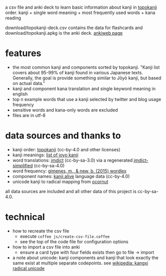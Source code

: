 a csv file and anki deck to learn basic information about kanji in [topokanji](https://github.com/scriptin/topokanji) order.
kanji + single word meaning + most frequently used words + kana reading

download/topokanji-deck.csv contains the data for flashcards and download/topokanji.apkg is the anki deck. [ankiweb page](https://ankiweb.net/shared/info/211883411)

# features
* the most common kanji and components sorted by topokanji. "Kanji list covers about 95-99% of kanji found in various Japanese texts. Generally, the goal is provide something similar to Jōyō kanji, but based on actual data."
* kanji and component kana translation and single keyword meaning in english
* top n example words that use a kanji selected by twitter and blog usage frequency
* sensitive words and kana-only words are excluded
* files are in utf-8

# data sources and thanks to
* kanji order: [topokanji](https://github.com/scriptin/topokanji) (cc-by-4.0 and other licenses)
* kanji meanings: [list of joyo kanji](https://en.wikipedia.org/wiki/List_of_j%C5%8Dy%C5%8D_kanji)
* word translations: [jmdict](http://www.edrdg.org/jmdict/j_jmdict.html) (cc-by-sa-3.0) via a regenerated [jmdict-simplified](https://github.com/scriptin/jmdict-simplified) (cc-by-sa-4.0)
* word frequency: [gimenes, m., & new, b. (2015) wordlex](http://www.lexique.org/?page_id=250)
* component names: [kanji alive](https://github.com/kanjialive/kanji-data-media) language data (cc-by-4.0)
* unicode kanji to radical mapping from [ocornut](https://gist.github.com/ocornut/18844be7446b63d936e4fab8fb5e6e01)

all data sources are included and all other data of this project is cc-by-sa-4.0.

# technical
* how to recreate the csv file
  * execute `coffee js/create-csv-file.coffee`
  * see the top of the code file for configuration options
* how to import a csv file into anki
  * ensure a card type with four fields exists then go to file -> import
* a note about unicode: kanji components and kanji that look exactly the same exist at multiple separate codepoints. see [wikipedia: kangxi radical unicode](https://en.wikipedia.org/wiki/Kangxi_radical#Unicode)
